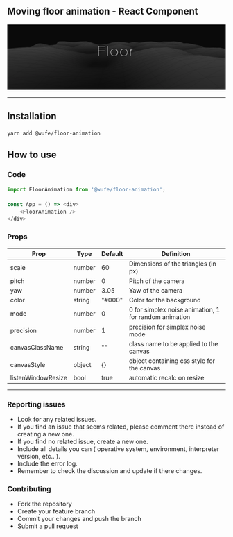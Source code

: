 ## Moving floor animation - React Component

![Moving floor](images/screenshot.png)

***

## Installation

`yarn add @wufe/floor-animation`

## How to use

### Code

```javascript
import FloorAnimation from '@wufe/floor-animation';

const App = () => <div>
	<FloorAnimation />
</div>
```

### Props

|Prop|Type|Default|Definition|
|----|----|-------|----------|
|scale|number|60|Dimensions of the triangles (in px)|
|pitch|number|0|Pitch of the camera|
|yaw|number|3.05|Yaw of the camera|
|color|string|"#000"|Color for the background|
|mode|number|0|0 for simplex noise animation, 1 for random animation|
|precision|number|1|precision for simplex noise mode|
|canvasClassName|string|""|class name to be applied to the canvas|
|canvasStyle|object|{}|object containing css style for the canvas|
|listenWindowResize|bool|true|automatic recalc on resize|

***

### Reporting issues

+ Look for any related issues.  
+ If you find an issue that seems related, please comment there instead of creating a new one.  
+ If you find no related issue, create a new one.  
+ Include all details you can ( operative system, environment, interpreter version, etc.. ).  
+ Include the error log.  
+ Remember to check the discussion and update if there changes.  

### Contributing  

+ Fork the repository  
+ Create your feature branch  
+ Commit your changes and push the branch  
+ Submit a pull request